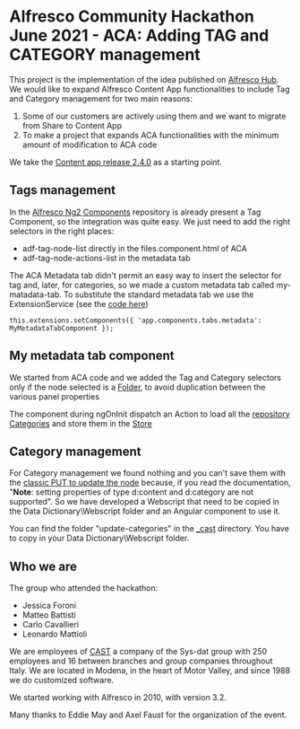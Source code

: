 # Alfresco Community Hackathon June 2021 - ACA: Adding TAG and CATEGORY management

This project is the implementation of the idea published on [Alfresco Hub](https://hub.alfresco.com/t5/hackathon-june-2021-projects/aca-adding-tag-and-category-management/idi-p/306633).
We would like to expand Alfresco Content App functionalities to include Tag and Category management for two main reasons:

1. Some of our customers are actively using them and we want to migrate from Share to Content App
2. To make a project that expands ACA functionalities with the minimum amount of modification to ACA code

We take the [Content app release 2.4.0](https://github.com/Alfresco/alfresco-content-app/releases/tag/v2.4.0) as a starting point.

## Tags management

In the [Alfresco Ng2 Components](https://github.com/Alfresco/alfresco-ng2-components/tree/develop/lib/content-services/src/lib/tag) repository is already present a Tag Component, so the integration was quite easy. We just need to add the right selectors in the right places:

- adf-tag-node-list directly in the files.component.html of ACA
- adf-tag-node-actions-list in the metadata tab

The ACA Metadata tab didn't permit an easy way to insert the selector for tag and, later, for categories, so we made a custom metadata tab called my-matadata-tab. To substitute the standard metadata tab we use the ExtensionService (see the [code here](https://github.com/CASTGroup/Alfresco-Tags-and-Categories/blob/main/src/app/modules/castgroup/castgroup.module.ts#L85))

`this.extensions.setComponents({
    'app.components.tabs.metadata': MyMetadataTabComponent
  });`

## My metadata tab component

We started from ACA code and we added the Tag and Category selectors only if the node selected is a [Folder](https://github.com/CASTGroup/Alfresco-Tags-and-Categories/blob/main/src/app/modules/castgroup/my-metadata-tab/my-metadata-tab.component.html#L23), to avoid duplication between the various panel properties

The component during ngOnInit dispatch an Action to load all the [repository Categories](https://github.com/CASTGroup/Alfresco-Tags-and-Categories/blob/main/src/app/modules/castgroup/my-metadata-tab/my-metadata-tab.component.ts#L144) and store them in the [Store](https://github.com/CASTGroup/Alfresco-Tags-and-Categories/blob/main/src/app/modules/castgroup/store/category.effects.ts#L42)

## Category management

For Category management we found nothing and you can't save them with the [classic PUT to update the node](https://api-explorer.alfresco.com/api-explorer/#/nodes/updateNode) because, if you read the documentation, "**Note**: setting properties of type d:content and d:category are not supported".
So we have developed a Webscript that need to be copied in the Data Dictionary\Webscript folder and an Angular component to use it.

You can find the folder "update-categories" in the [_cast](https://github.com/CASTGroup/Alfresco-Tags-and-Categories/tree/main/_cast) directory. You have to copy in your Data Dictionary\Webscript folder.

## Who we are

The group who attended the hackathon:

- Jessica Foroni
- Matteo Battisti
- Carlo Cavallieri
- Leonardo Mattioli

We are employees of [CAST](https://cast.sys-datgroup.com/) a company of the Sys-dat group with 250 employees and 16 between branches and group companies throughout Italy. We are located in Modena, in the heart of Motor Valley, and since 1988 we do customized software.

We started working with Alfresco in 2010, with version 3.2.

Many thanks to Eddie May and Axel Faust for the organization of the event.
